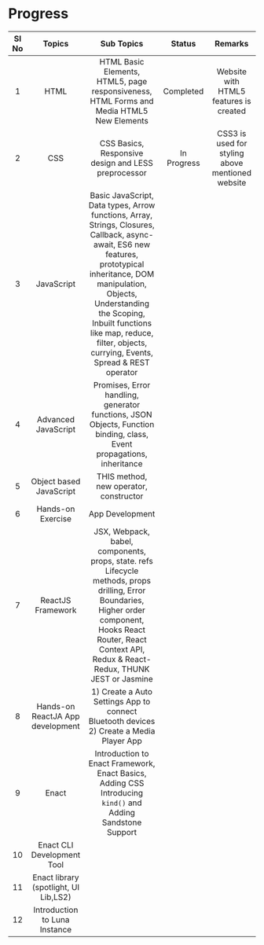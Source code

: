 # Progress
| SI No	| Topics |	Sub Topics  |	Status  |	Remarks |
| :---: | :----: | :---------:  | :----:  | :-----: |
|1	|HTML|	HTML Basic Elements, HTML5, page responsiveness, HTML Forms and Media HTML5 New Elements | Completed | Website with HTML5 features is created|
|2	|CSS|	 CSS Basics, Responsive design and LESS preprocessor | In Progress | CSS3 is used for styling above mentioned website |
|3	|JavaScript| Basic JavaScript, Data types, Arrow functions, Array, Strings, Closures, Callback, async-await, ES6 new features, prototypical inheritance, DOM manipulation, Objects, Understanding the Scoping, Inbuilt functions like map, reduce, filter, objects, currying, Events, Spread & REST operator |
|4 |Advanced JavaScript |Promises, Error handling, generator functions, JSON Objects, Function binding, class, Event propagations, inheritance|
|5 |Object based JavaScript |THIS method, new operator, constructor |
|6	|Hands-on Exercise	| App Development	|
|7	|ReactJS Framework|	JSX, Webpack, babel, components, props, state. refs Lifecycle methods, props drilling, Error Boundaries, Higher order component,  Hooks React Router, React Context API, Redux & React-Redux, THUNK JEST or Jasmine|
|8	|Hands-on ReactJA App development	| 1) Create a Auto Settings App to connect Bluetooth devices 2) Create a Media Player App|
|9|	Enact | Introduction to Enact Framework, Enact Basics, Adding CSS Introducing `kind()` and Adding Sandstone Support |
|10	|Enact CLI Development Tool	|
|11|Enact library (spotlight, UI Lib,LS2)	|
|12	|Introduction to Luna Instance|

